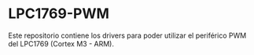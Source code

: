 # LPC1769-PWM
Este repositorio contiene los drivers para poder utilizar el periférico PWM del LPC1769 (Cortex M3 - ARM). 
